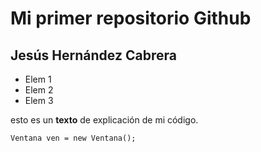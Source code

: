 # Mi primer repositorio Github

## Jesús Hernández Cabrera

- Elem 1
- Elem 2
- Elem 3

esto es un **texto** de explicación de mi código.

`
Ventana ven = new Ventana();
`

